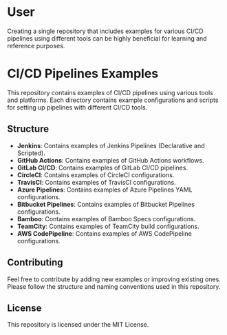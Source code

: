 # User
Creating a single repository that includes examples for various CI/CD pipelines using different tools can be highly beneficial for learning and reference purposes.


# CI/CD Pipelines Examples

This repository contains examples of CI/CD pipelines using various tools and platforms. Each directory contains example configurations and scripts for setting up pipelines with different CI/CD tools.

## Structure

- **Jenkins**: Contains examples of Jenkins Pipelines (Declarative and Scripted).
- **GitHub Actions**: Contains examples of GitHub Actions workflows.
- **GitLab CI/CD**: Contains examples of GitLab CI/CD pipelines.
- **CircleCI**: Contains examples of CircleCI configurations.
- **TravisCI**: Contains examples of TravisCI configurations.
- **Azure Pipelines**: Contains examples of Azure Pipelines YAML configurations.
- **Bitbucket Pipelines**: Contains examples of Bitbucket Pipelines configurations.
- **Bamboo**: Contains examples of Bamboo Specs configurations.
- **TeamCity**: Contains examples of TeamCity build configurations.
- **AWS CodePipeline**: Contains examples of AWS CodePipeline configurations.

## Contributing

Feel free to contribute by adding new examples or improving existing ones. Please follow the structure and naming conventions used in this repository.

## License

This repository is licensed under the MIT License.
